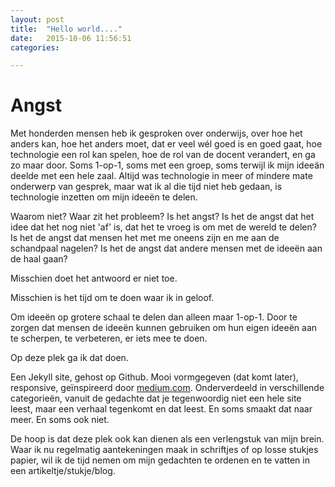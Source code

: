 ```yaml
---
layout: post
title:  "Hello world...."
date:   2015-10-06 11:56:51
categories: 

---
```

# Angst
Met honderden mensen heb ik gesproken over onderwijs, over hoe het anders kan, hoe het anders moet, dat er veel 
w&eacute;l goed is en goed gaat, hoe technologie een rol kan spelen, hoe de rol van de docent verandert, en ga zo maar door. 
Soms 1-op-1, soms met een groep, soms terwijl ik mijn idee&auml;n deelde met een hele zaal. Altijd was technologie 
in meer of mindere mate onderwerp van gesprek, maar wat ik al die tijd niet heb gedaan, is technologie inzetten om 
mijn idee&euml;n te delen.

Waarom niet?
Waar zit het probleem?
Is het angst?
Is het de angst dat het idee dat het nog niet 'af' is, dat het te vroeg is om met de wereld te delen?
Is het de angst dat mensen het met me oneens zijn en me aan de schandpaal nagelen?
Is het de angst dat andere mensen met de idee&euml;n aan de haal gaan?

Misschien doet het antwoord er niet toe.

Misschien is het tijd om te doen waar ik in geloof. 

Om idee&euml;n op grotere schaal te delen dan alleen maar 1-op-1.
Door te zorgen dat mensen de idee&euml;n kunnen gebruiken om hun eigen idee&euml;n aan te scherpen, te verbeteren, er 
iets mee te doen.

Op deze plek ga ik dat doen. 

Een Jekyll site, gehost op Github. Mooi vormgegeven (dat komt later), responsive, ge&iuml;nspireerd door 
[medium.com](http://medium.com). Onderverdeeld in verschillende categorie&euml;n, vanuit de gedachte dat je 
tegenwoordig niet een hele site leest, maar een verhaal tegenkomt en dat leest. En soms smaakt dat naar meer. 
En soms ook niet.

De hoop is dat deze plek ook kan dienen als een verlengstuk van mijn brein. Waar ik nu regelmatig aantekeningen maak
in schriftjes of op losse stukjes papier, wil ik de tijd nemen om mijn gedachten te ordenen en te vatten in een 
artikeltje/stukje/blog.





<!--stackedit_data:
eyJoaXN0b3J5IjpbMTk5MzYxMTY3OF19
-->